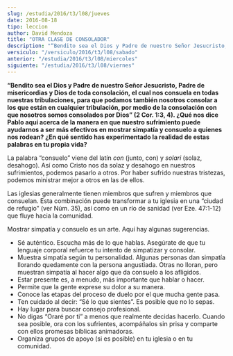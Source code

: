 ```yaml
---
slug: /estudia/2016/t3/l08/jueves
date: 2016-08-18
tipo: leccion
author: David Mendoza
title: "OTRA CLASE DE CONSOLADOR"
description: "“Bendito sea el Dios y Padre de nuestro Señor Jesucristo, Padre de  misericordias y Dios de toda consolación, el cual nos consuela en todas  nuestras tribulaciones, para que podamos también nosotros consolar a los que  están en cualquier tribulación, por medio de la conso..."
versiculo: "/versiculo/2016/t3/l08/sabado"
anterior: "/estudia/2016/t3/l08/miercoles"
siguiente: "/estudia/2016/t3/l08/viernes"
---
```


**“Bendito sea el Dios y Padre de nuestro Señor Jesucristo, Padre de misericordias y Dios de toda consolación, el cual nos consuela en todas nuestras tribulaciones, para que podamos también nosotros consolar a los que están en cualquier tribulación, por medio de la consolación con que nosotros somos consolados por Dios” (2 Cor. 1:3, 4). ¿Qué nos dice Pablo aquí acerca de la manera en que nuestro sufrimiento puede ayudarnos a ser más efectivos en mostrar simpatía y consuelo a quienes nos rodean? ¿En qué sentido has experimentado la realidad de estas palabras en tu propia vida?**

La palabra “consuelo” viene del latín _con_ (junto, con) y _solari_ (solaz, desahogo). Así como Cristo nos da solaz y desahogo en nuestros sufrimientos, podemos pasarlo a otros. Por haber sufrido nuestras tristezas, podemos ministrar mejor a otros en las de ellos.

Las iglesias generalmente tienen miembros que sufren y miembros que consuelan. Esta combinación puede transformar a tu iglesia en una “ciudad de refugio” (ver Núm. 35), así como en un río de sanidad (ver Eze. 47:1-12) que fluye hacia la comunidad.

Mostrar simpatía y consuelo es un arte. Aquí hay algunas sugerencias.

- Sé auténtico. Escucha más de lo que hablas. Asegúrate de que tu lenguaje corporal refuerce tu intento de simpatizar y consolar.
- Muestra simpatía según tu personalidad. Algunas personas dan simpatía llorando quedamente con la persona angustiada. Otras no lloran, pero muestran simpatía al hacer algo que da consuelo a los afligidos.
- Estar presente es, a menudo, más importante que hablar o hacer.
- Permite que la gente exprese su dolor a su manera.
- Conoce las etapas del proceso de duelo por el que mucha gente pasa.
- Ten cuidado al decir: “Sé lo que sientes”. Es posible que no lo sepas.
- Hay lugar para buscar consejo profesional.
- No digas “Oraré por ti” a menos que realmente decidas hacerlo. Cuando sea posible, ora con los sufrientes, acompáñalos sin prisa y comparte con ellos promesas bíblicas animadoras.
- Organiza grupos de apoyo (si es posible) en tu iglesia o en tu comunidad.
